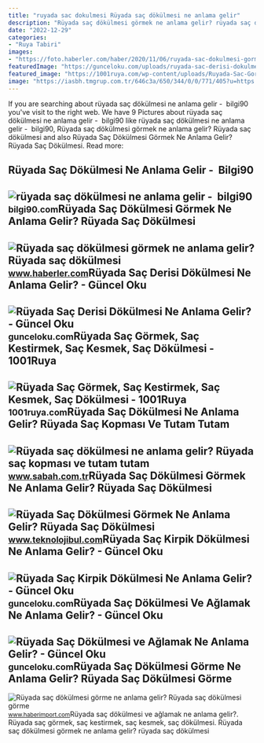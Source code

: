 ```yaml
---
title: "ruyada sac dokulmesi Rüyada saç dökülmesi ne anlama gelir"
description: "Rüyada saç dökülmesi görmek ne anlama gelir? rüyada saç dökülmesi"
date: "2022-12-29"
categories:
- "Ruya Tabiri"
images:
- "https://foto.haberler.com/haber/2020/11/06/ruyada-sac-dokulmesi-gormek-ruyada-sac-dokulmesi-13718524_8284_amp.jpg"
featuredImage: "https://gunceloku.com/uploads/ruyada-sac-derisi-dokulmesi-ne-anlama-gelir-627a120a2e749.jpg"
featured_image: "https://1001ruya.com/wp-content/uploads/Ruyada-Sac-Gormek-Sac-Kestirmek-Sac-Kesmek-Sac-Dokulmesi-ne-demek-diyanet-islami.jpg"
image: "https://iasbh.tmgrup.com.tr/646c3a/650/344/0/0/771/405?u=https://isbh.tmgrup.com.tr/sbh/2019/10/16/ruyada-sac-dokulmesi-ne-anlama-gelir-ruyada-sac-kesmek-anlami-1571229076901.jpg"
---
```


If you are searching about rüyada saç dökülmesi ne anlama gelir - ️ bilgi90 you've visit to the right web. We have 9 Pictures about rüyada saç dökülmesi ne anlama gelir - ️ bilgi90 like rüyada saç dökülmesi ne anlama gelir - ️ bilgi90, Rüyada saç dökülmesi görmek ne anlama gelir? Rüyada saç dökülmesi and also Rüyada Saç Dökülmesi Görmek Ne Anlama Gelir? Rüyada Saç Dökülmesi. Read more:

Rüyada Saç Dökülmesi Ne Anlama Gelir - ️ Bilgi90
------------------------------------------------

 ![rüyada saç dökülmesi ne anlama gelir - ️ bilgi90](https://foto.haberler.com/haber/2020/11/06/ruyada-sac-dokulmesi-gormek-ruyada-sac-dokulmesi-13718524_8284_amp.jpg) <small>bilgi90.com</small>Rüyada Saç Dökülmesi Görmek Ne Anlama Gelir? Rüyada Saç Dökülmesi
-----------------------------------------------------------------

 ![Rüyada saç dökülmesi görmek ne anlama gelir? Rüyada saç dökülmesi](https://i.hbrcdn.com/haber/2020/11/06/ruyada-sac-dokulmesi-gormek-ruyada-sac-dokulmesi-13718524_1512_m.jpg) <small>www.haberler.com</small>Rüyada Saç Derisi Dökülmesi Ne Anlama Gelir? - Güncel Oku
---------------------------------------------------------

 ![Rüyada Saç Derisi Dökülmesi Ne Anlama Gelir? - Güncel Oku](https://gunceloku.com/uploads/ruyada-sac-derisi-dokulmesi-ne-anlama-gelir-627a120a2e749.jpg) <small>gunceloku.com</small>Rüyada Saç Görmek, Saç Kestirmek, Saç Kesmek, Saç Dökülmesi - 1001Ruya
----------------------------------------------------------------------

 ![Rüyada Saç Görmek, Saç Kestirmek, Saç Kesmek, Saç Dökülmesi - 1001Ruya](https://1001ruya.com/wp-content/uploads/Ruyada-Sac-Gormek-Sac-Kestirmek-Sac-Kesmek-Sac-Dokulmesi-ne-demek-diyanet-islami.jpg) <small>1001ruya.com</small>Rüyada Saç Dökülmesi Ne Anlama Gelir? Rüyada Saç Kopması Ve Tutam Tutam
-----------------------------------------------------------------------

 ![Rüyada saç dökülmesi ne anlama gelir? Rüyada saç kopması ve tutam tutam](https://iasbh.tmgrup.com.tr/646c3a/650/344/0/0/771/405?u=https://isbh.tmgrup.com.tr/sbh/2019/10/16/ruyada-sac-dokulmesi-ne-anlama-gelir-ruyada-sac-kesmek-anlami-1571229076901.jpg) <small>www.sabah.com.tr</small>Rüyada Saç Dökülmesi Görmek Ne Anlama Gelir? Rüyada Saç Dökülmesi
-----------------------------------------------------------------

 ![Rüyada Saç Dökülmesi Görmek Ne Anlama Gelir? Rüyada Saç Dökülmesi](https://cdn.teknolojibul.com/wp-content/uploads/2022/12/28071427/Ruyada-Sac-Dokulmesi-Gormek.jpg) <small>www.teknolojibul.com</small>Rüyada Saç Kirpik Dökülmesi Ne Anlama Gelir? - Güncel Oku
---------------------------------------------------------

 ![Rüyada Saç Kirpik Dökülmesi Ne Anlama Gelir? - Güncel Oku](https://gunceloku.com/uploads/ruyada-sac-kirpik-dokulmesi-ne-anlama-gelir-627a120a342d1.jpg) <small>gunceloku.com</small>Rüyada Saç Dökülmesi Ve Ağlamak Ne Anlama Gelir? - Güncel Oku
-------------------------------------------------------------

 ![Rüyada Saç Dökülmesi ve Ağlamak Ne Anlama Gelir? - Güncel Oku](https://gunceloku.com/uploads/ruyada-sac-dokulmesi-ve-aglamak-ne-anlama-gelir-627a120a1773d.jpg) <small>gunceloku.com</small>Rüyada Saç Dökülmesi Görme Ne Anlama Gelir? Rüyada Saç Dökülmesi Görme
----------------------------------------------------------------------

 ![Rüyada saç dökülmesi görme ne anlama gelir? Rüyada saç dökülmesi görme](https://www.haberimport.com/images/haberler/2021/11/ruyada-sac-dokulmesi-gorme-ne-anlama-gelir-ruyada-sac-dokulmesi-gorme-anlami.jpg) <small>www.haberimport.com</small>Rüyada saç dökülmesi ve ağlamak ne anlama gelir?. Rüyada saç görmek, saç kestirmek, saç kesmek, saç dökülmesi. Rüyada saç dökülmesi görmek ne anlama gelir? rüyada saç dökülmesi
